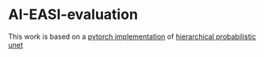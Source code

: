 # AI-EASI-evaluation

This work is based on a [pytorch implementation](https://github.com/Zerkoar/hierarchical_probabilistic_unet_pytorch) of [hierarchical probabilistic unet](https://arxiv.org/abs/1905.13077v1)